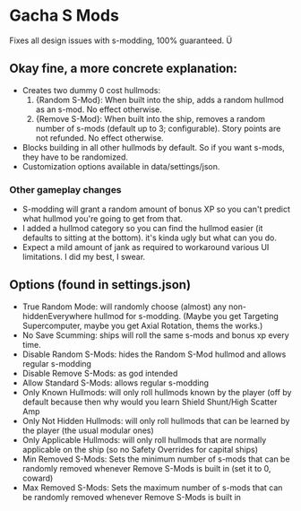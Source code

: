 # Gacha S Mods
 
Fixes all design issues with s-modding, 100% guaranteed. Ü

## Okay fine, a more concrete explanation:
- Creates two dummy 0 cost hullmods:
  1. {Random S-Mod}: When built into the ship, adds a random hullmod as an s-mod. No effect otherwise.
  2. {Remove S-Mod}: When built into the ship, removes a random number of s-mods (default up to 3; configurable). Story points are not refunded. No effect otherwise.
- Blocks building in all other hullmods by default. So if you want s-mods, they have to be randomized.
- Customization options available in data/settings/json.

### Other gameplay changes
- S-modding will grant a random amount of bonus XP so you can't predict what hullmod you're going to get from that.
- I added a hullmod category so you can find the hullmod easier (it defaults to sitting at the bottom). it's kinda ugly but what can you do.
- Expect a mild amount of jank as required to workaround various UI limitations. I did my best, I swear.

## Options (found in settings.json)
- True Random Mode: will randomly choose (almost) any non-hiddenEverywhere hullmod for s-modding. (Maybe you get Targeting Supercomputer, maybe you get Axial Rotation, thems the works.)
- No Save Scumming: ships will roll the same s-mods and bonus xp every time.
- Disable Random S-Mods: hides the Random S-Mod hullmod and allows regular s-modding
- Disable Remove S-Mods: as god intended
- Allow Standard S-Mods: allows regular s-modding
- Only Known Hullmods: will only roll hullmods known by the player (off by default because then why would you learn Shield Shunt/High Scatter Amp
- Only Not Hidden Hullmods: will only roll hullmods that can be learned by the player (the usual modular ones)
- Only Applicable Hullmods: will only roll hullmods that are normally applicable on the ship (so no Safety Overrides for capital ships)
- Min Removed S-Mods: Sets the minimum number of s-mods that can be randomly removed whenever Remove S-Mods is built in (set it to 0, coward)
- Max Removed S-Mods: Sets the maximum number of s-mods that can be randomly removed whenever Remove S-Mods is built in
